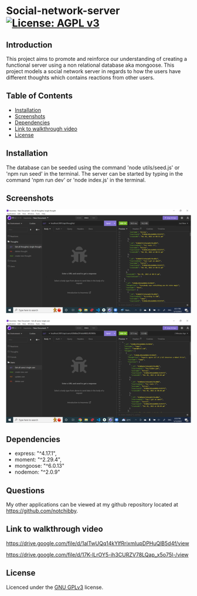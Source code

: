 # Social-network-server [![License: AGPL v3](https://img.shields.io/badge/License-AGPL_v3-blue.svg)](https://www.gnu.org/licenses/agpl-3.0)

## Introduction
This project aims to promote and reinforce our understanding of creating a functional server using a non relational database aka mongoose. This project models a social network server in regards to how the users have different thoughts which contains reactions from other users. 

## Table of Contents

- [Installation](#installation)
- [Screenshots](#screenshots)
- [Dependencies](#dependencies)
- [Link to walkthrough video](#link-to-walkthrough-video)
- [License](#license)


## Installation
The database can be seeded using the command 'node utils/seed.js' or 'npm run seed' in the terminal.
The server can be started by typing in the command 'npm run dev' or 'node index.js' in the terminal.



## Screenshots
![screenshot-of-the-application-to-get-allthoughts](https://github.com/Notchibby/Social-network-backend/blob/main/assets/images/allthoughts.png)

![screenshot-of-the-application-to-get-singleuser](https://github.com/Notchibby/Social-network-backend/blob/main/assets/images/singleuser.png)

## Dependencies

  - express: "^4.17.1",
  - moment: "^2.29.4",
  - mongoose: "^6.0.13"
  - nodemon: "^2.0.9"


## Questions

My other applications can be viewed at my github repository located at https://github.com/notchibby.

## Link to walkthrough video

https://drive.google.com/file/d/1alTwUQq14kYlfRrixmIupDPHuQlB5d4f/view

https://drive.google.com/file/d/17K-lLrOY5-ih3CURZV78LQap_x5o75l-/view

## License
Licenced under the [GNU GPLv3](https://www.gnu.org/licenses/agpl-3.0) license.
